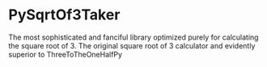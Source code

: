 # PySqrtOf3Taker
The most sophisticated and fanciful library optimized purely for calculating the square root of 3. The original square root of 3 calculator and evidently superior to ThreeToTheOneHalfPy
